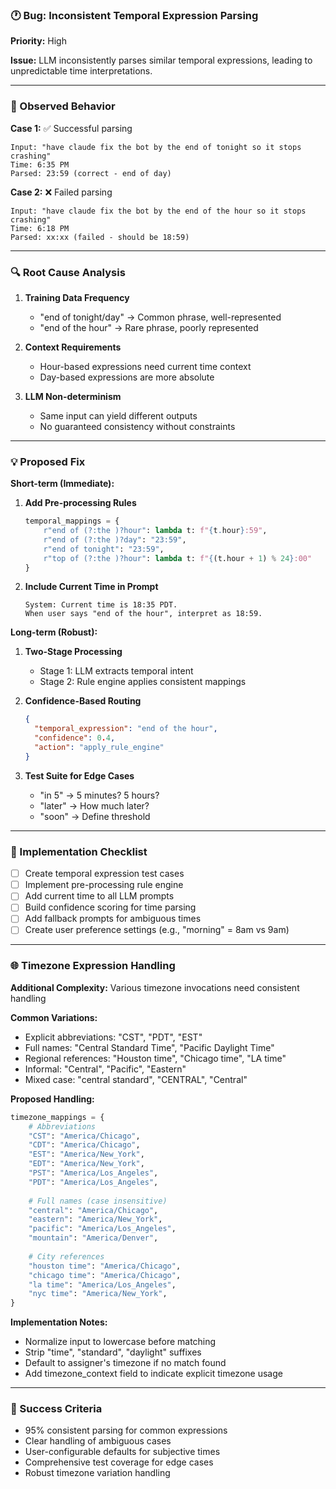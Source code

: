 ### 🕐 Bug: Inconsistent Temporal Expression Parsing

**Priority:** High

**Issue:**
LLM inconsistently parses similar temporal expressions, leading to unpredictable time interpretations.

---

### 🐛 Observed Behavior

**Case 1:** ✅ Successful parsing
```
Input: "have claude fix the bot by the end of tonight so it stops crashing"
Time: 6:35 PM
Parsed: 23:59 (correct - end of day)
```

**Case 2:** ❌ Failed parsing
```
Input: "have claude fix the bot by the end of the hour so it stops crashing"
Time: 6:18 PM
Parsed: xx:xx (failed - should be 18:59)
```

---

### 🔍 Root Cause Analysis

1. **Training Data Frequency**
   - "end of tonight/day" → Common phrase, well-represented
   - "end of the hour" → Rare phrase, poorly represented

2. **Context Requirements**
   - Hour-based expressions need current time context
   - Day-based expressions are more absolute

3. **LLM Non-determinism**
   - Same input can yield different outputs
   - No guaranteed consistency without constraints

---

### 💡 Proposed Fix

**Short-term (Immediate):**

1. **Add Pre-processing Rules**
   ```python
   temporal_mappings = {
       r"end of (?:the )?hour": lambda t: f"{t.hour}:59",
       r"end of (?:the )?day": "23:59",
       r"end of tonight": "23:59",
       r"top of (?:the )?hour": lambda t: f"{(t.hour + 1) % 24}:00"
   }
   ```

2. **Include Current Time in Prompt**
   ```
   System: Current time is 18:35 PDT.
   When user says "end of the hour", interpret as 18:59.
   ```

**Long-term (Robust):**

1. **Two-Stage Processing**
   - Stage 1: LLM extracts temporal intent
   - Stage 2: Rule engine applies consistent mappings

2. **Confidence-Based Routing**
   ```json
   {
     "temporal_expression": "end of the hour",
     "confidence": 0.4,
     "action": "apply_rule_engine"
   }
   ```

3. **Test Suite for Edge Cases**
   - "in 5" → 5 minutes? 5 hours?
   - "later" → How much later?
   - "soon" → Define threshold

---

### 📝 Implementation Checklist

- [ ] Create temporal expression test cases
- [ ] Implement pre-processing rule engine
- [ ] Add current time to all LLM prompts
- [ ] Build confidence scoring for time parsing
- [ ] Add fallback prompts for ambiguous times
- [ ] Create user preference settings (e.g., "morning" = 8am vs 9am)

---

### 🌐 Timezone Expression Handling

**Additional Complexity:** Various timezone invocations need consistent handling

**Common Variations:**
- Explicit abbreviations: "CST", "PDT", "EST"
- Full names: "Central Standard Time", "Pacific Daylight Time"
- Regional references: "Houston time", "Chicago time", "LA time"
- Informal: "Central", "Pacific", "Eastern"
- Mixed case: "central standard", "CENTRAL", "Central"

**Proposed Handling:**
```python
timezone_mappings = {
    # Abbreviations
    "CST": "America/Chicago",
    "CDT": "America/Chicago",
    "EST": "America/New_York",
    "EDT": "America/New_York",
    "PST": "America/Los_Angeles",
    "PDT": "America/Los_Angeles",
    
    # Full names (case insensitive)
    "central": "America/Chicago",
    "eastern": "America/New_York", 
    "pacific": "America/Los_Angeles",
    "mountain": "America/Denver",
    
    # City references
    "houston time": "America/Chicago",
    "chicago time": "America/Chicago",
    "la time": "America/Los_Angeles",
    "nyc time": "America/New_York",
}
```

**Implementation Notes:**
- Normalize input to lowercase before matching
- Strip "time", "standard", "daylight" suffixes
- Default to assigner's timezone if no match found
- Add timezone_context field to indicate explicit timezone usage

---

### 🎯 Success Criteria

- 95% consistent parsing for common expressions
- Clear handling of ambiguous cases
- User-configurable defaults for subjective times
- Comprehensive test coverage for edge cases
- Robust timezone variation handling